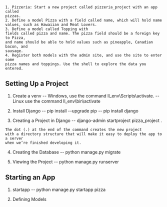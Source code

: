 ```
1. Pizzeria: Start a new project called pizzeria_project with an app called 
pizzas. 
2. Define a model Pizza with a field called name, which will hold name values, such as Hawaiian and Meat Lovers. 
3. Define a model called Topping with
fields called pizza and name. The pizza field should be a foreign key to Pizza,
and name should be able to hold values such as pineapple, Canadian bacon, and 
sausage.
4. Register both models with the admin site, and use the site to enter some 
pizza names and toppings. Use the shell to explore the data you entered.
```
## Setting Up a Project

1. Create a venv
-- Windows, use the command ll_env\Scripts\activate.
-- Linux use the command ll_env\bin\activate

2. Install Django
-- pip install --upgrade pip
-- pip install django

3. Creating a Project in Django
-- django-admin startproject pizza_project .
```
The dot (.) at the end of the command creates the new project
with a directory structure that will make it easy to deploy the app to a server
when we’re finished developing it.
```
4. Creating the Database
-- python manage.py migrate

5. Viewing the Project
-- python manage.py runserver


## Starting an App
1. startapp
-- python manage.py startapp pizza

2. Defining Models